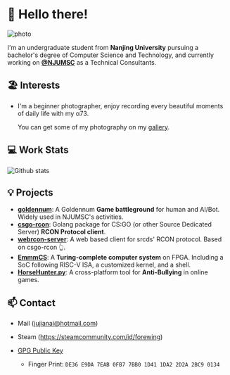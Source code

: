 # 👋 Hello there!

![photo](https://unsplash.com/photos/QULAxulMtXQ/download?force=true&w=1920)

I'm an undergraduate student from **Nanjing University** pursuing a bachelor's degree of Computer Science and Technology, and currently working on [**@NJUMSC**](https://github.com/njumsc) as a Technical Consultants.

## 🏖️ Interests

- I'm a beginner photographer, enjoy recording every beautiful moments of daily life with my α73.

    You can get some of my photography on my [gallery](https://forewing.github.io/gallery/).

## 💻 Work Stats

![Github stats](https://github-readme-stats.vercel.app/api?username=forewing&show_icons=true&count_private=true&hide_rank=true)

## 💡 Projects

- [**goldennum**](https://github.com/forewing/goldennum): A Goldennum **Game battleground** for human and AI/Bot. Widely used in NJUMSC's activities.
- [**csgo-rcon**](https://github.com/forewing/csgo-rcon): Golang package for CS:GO (or other Source Dedicated Server) **RCON Protocol client**.
- [**webrcon-server**](https://github.com/forewing/webrcon-server): A web based client for srcds' RCON protocol. Based on csgo-rcon 👆.
- [**EmmmCS**](https://github.com/Emmm-HAck3r5/EmmmCS): A **Turing-complete computer system** on FPGA. Including a SoC following RISC-V ISA, a customized kernel, and a shell.
- [**HorseHunter.py**](https://github.com/forewing/HorseHunter.py): A cross-platform tool for **Anti-Bullying** in online games.

## 📫 Contact

- Mail (jujianai@hotmail.com)

- Steam (https://steamcommunity.com/id/forewing)

- [GPG Public Key](https://forewing.github.io/assets/gpg-public-key-forewing-20190427.txt)

  - Finger Print: `DE36 E9DA 7EAB 0FB7 7BB0 1D41 1DA2 2D2A 2BC9 0134`
